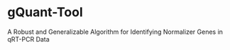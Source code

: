 # gQuant-Tool
A Robust and Generalizable Algorithm for Identifying Normalizer Genes in qRT-PCR Data
